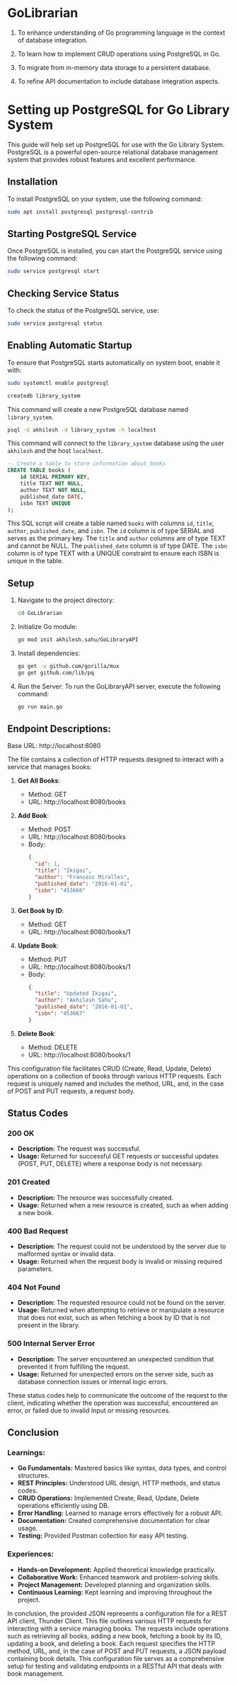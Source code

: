 # GoLibrarian

1. To enhance understanding of Go programming language in the context of database integration.

2. To learn how to implement CRUD operations using PostgreSQL in Go.

3. To migrate from in-memory data storage to a persistent database.

4. To refine API documentation to include database integration aspects.



# Setting up PostgreSQL for Go Library System

This guide will help set up PostgreSQL for use with the Go Library System. PostgreSQL is a powerful open-source relational database management system that provides robust features and excellent performance.

## Installation

To install PostgreSQL on your system, use the following command:

```bash
sudo apt install postgresql postgresql-contrib
```

## Starting PostgreSQL Service

Once PostgreSQL is installed, you can start the PostgreSQL service using the following command:

```bash
sudo service postgresql start
```

## Checking Service Status

To check the status of the PostgreSQL service, use:

```bash
sudo service postgresql status
```

## Enabling Automatic Startup

To ensure that PostgreSQL starts automatically on system boot, enable it with:

```bash
sudo systemctl enable postgresql
```

```bash
createdb library_system
```

This command will create a new PostgreSQL database named `library_system`.

```bash
psql -U akhilesh -d library_system -h localhost
```

This command will connect to the `library_system` database using the user `akhilesh` and the host `localhost`.

```sql
-- Create a table to store information about books
CREATE TABLE books (
    id SERIAL PRIMARY KEY,
    title TEXT NOT NULL,
    author TEXT NOT NULL,
    published_date DATE,
    isbn TEXT UNIQUE
);
```

This SQL script will create a table named `books` with columns `id`, `title`, `author`, `published_date`, and `isbn`. The `id` column is of type SERIAL and serves as the primary key. The `title` and `author` columns are of type TEXT and cannot be NULL. The `published_date` column is of type DATE. The `isbn` column is of type TEXT with a UNIQUE constraint to ensure each ISBN is unique in the table.


## Setup

1. Navigate to the project directory:
   ```bash
   cd GoLibrarian

2. Initialize Go module:
   ```bash
   go mod init akhilesh.sahu/GoLibraryAPI

3. Install dependencies:
   ```bash
   go get -u github.com/gorilla/mux
   go get github.com/lib/pq

4. Run the Server:
   To run the GoLibraryAPI server, execute the following command:
   ```bash
   go run main.go

## Endpoint Descriptions:

Base URL: http://localhost:8080

The file contains a collection of HTTP requests designed to interact with a service that manages books:

1. **Get All Books**:
   - Method: GET
   - URL: http://localhost:8080/books

2. **Add Book**:
   - Method: POST
   - URL: http://localhost:8080/books
   - Body:
     ```json
     {
       "id": 1,
       "title": "Ikigai",
       "author": "Francesc Miralles",
       "published_date": "2016-01-01",
       "isbn": "453666"
     }
     ```

3. **Get Book by ID**:
   - Method: GET
   - URL: http://localhost:8080/books/1

4. **Update Book**:
   - Method: PUT
   - URL: http://localhost:8080/books/1
   - Body:
     ```json
     {
       "title": "Updated Ikigai",
       "author": "Akhilesh Sahu",
       "published_date": "2016-01-01",
       "isbn": "453667"
     }
     ```

5. **Delete Book**:
   - Method: DELETE
   - URL: http://localhost:8080/books/1

This configuration file facilitates CRUD (Create, Read, Update, Delete) operations on a collection of books through various HTTP requests. Each request is uniquely named and includes the method, URL, and, in the case of POST and PUT requests, a request body.

## Status Codes

### 200 OK
- **Description:** The request was successful.
- **Usage:** Returned for successful GET requests or successful updates (POST, PUT, DELETE) where a response body is not necessary.

### 201 Created
- **Description:** The resource was successfully created.
- **Usage:** Returned when a new resource is created, such as when adding a new book.

### 400 Bad Request
- **Description:** The request could not be understood by the server due to malformed syntax or invalid data.
- **Usage:** Returned when the request body is invalid or missing required parameters.

### 404 Not Found
- **Description:** The requested resource could not be found on the server.
- **Usage:** Returned when attempting to retrieve or manipulate a resource that does not exist, such as when fetching a book by ID that is not present in the library.

### 500 Internal Server Error
- **Description:** The server encountered an unexpected condition that prevented it from fulfilling the request.
- **Usage:** Returned for unexpected errors on the server side, such as database connection issues or internal logic errors.

These status codes help to communicate the outcome of the request to the client, indicating whether the operation was successful, encountered an error, or failed due to invalid input or missing resources.
## Conclusion

### Learnings:
- **Go Fundamentals:** Mastered basics like syntax, data types, and control structures.
- **REST Principles:** Understood URL design, HTTP methods, and status codes.
- **CRUD Operations:** Implemented Create, Read, Update, Delete operations efficiently using DB.
- **Error Handling:** Learned to manage errors effectively for a robust API.
- **Documentation:** Created comprehensive documentation for clear usage.
- **Testing:** Provided Postman collection for easy API testing.

### Experiences:
- **Hands-on Development:** Applied theoretical knowledge practically.
- **Collaborative Work:** Enhanced teamwork and problem-solving skills.
- **Project Management:** Developed planning and organization skills.
- **Continuous Learning:** Kept learning and improving throughout the project.

In conclusion, the provided JSON represents a configuration file for a REST API client, Thunder Client. This file outlines various HTTP requests for interacting with a service managing books. The requests include operations such as retrieving all books, adding a new book, fetching a book by its ID, updating a book, and deleting a book. Each request specifies the HTTP method, URL, and, in the case of POST and PUT requests, a JSON payload containing book details. This configuration file serves as a comprehensive setup for testing and validating endpoints in a RESTful API that deals with book management.
